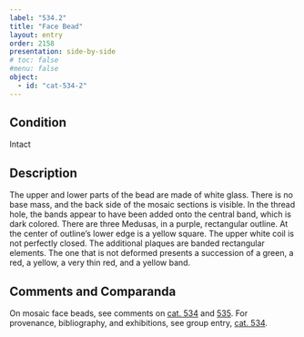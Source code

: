 ```yaml
---
label: "534.2"
title: "Face Bead"
layout: entry
order: 2158
presentation: side-by-side
# toc: false
#menu: false 
object:
  - id: "cat-534-2"
---
```


## Condition

Intact

## Description

The upper and lower parts of the bead are made of white glass. There is no base mass, and the back side of the mosaic sections is visible. In the thread hole, the bands appear to have been added onto the central band, which is dark colored. There are three Medusas, in a purple, rectangular outline. At the center of outline’s lower edge is a yellow square. The upper white coil is not perfectly closed. The additional plaques are banded rectangular elements. The one that is not deformed presents a succession of a green, a red, a yellow, a very thin red, and a yellow band.

## Comments and Comparanda

On mosaic face beads, see comments on [cat. 534](/catalogue/cat-534) and [535](/catalogue/cat-535). For provenance, bibliography, and exhibitions, see group entry, [cat. 534](/catalogue/cat-534).
